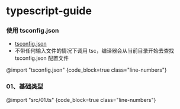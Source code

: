 # typescript-guide

### 使用 tsconfig.json
+ [tsconfig.json](http://json.schemastore.org/tsconfig)
+ 不带任何输入文件的情况下调用 tsc，编译器会从当前目录开始去查找tsconfig.json 配置文件

@import "tsconfig.json" {code_block=true class="line-numbers"}

### 01、基础类型
@import "src/01.ts" {code_block=true class="line-numbers"}